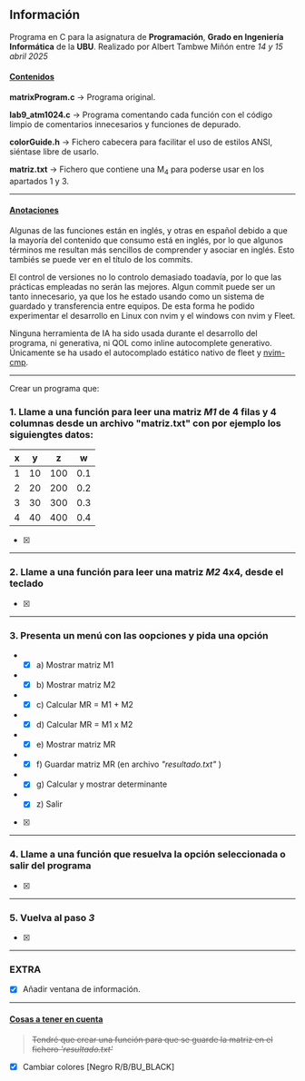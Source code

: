 ## Información
Programa en C para la asignatura de __Programación__, __Grado en Ingeniería Informática__ de la __UBU__.
Realizado por Albert Tambwe Miñón entre _14 y 15 abril 2025_

#### <ins>Contenidos</ins>
__matrixProgram.c__ → Programa original.

__lab9_atm1024.c__ → Programa comentando cada función con el código limpio de comentarios innecesarios y funciones de depurado.

__colorGuide.h__ → Fichero cabecera para facilitar el uso de estilos ANSI, siéntase libre de usarlo.

__matriz.txt__ → Fichero que contiene una M<sub>4</sub> para poderse usar en los apartados 1 y 3.
___
#### <ins>Anotaciones</ins>
Algunas de las funciones están en inglés, y otras en español debido a que la mayoría del contenido que consumo está en inglés, por lo que algunos términos me resultan más sencillos de comprender y asociar en inglés. Esto tambiés se puede ver en el título de los commits.

El control de versiones no lo controlo demasiado toadavía, por lo que las prácticas empleadas no serán las mejores.
Algun commit puede ser un tanto innecesario, ya que los he estado usando como un sistema de guardado y transferencia entre equipos. De esta forma he podido experimentar el desarrollo en Linux con nvim y el windows con nvim y Fleet.

Ninguna herramienta de IA ha sido usada durante el desarrollo del programa, ni generativa, ni QOL como inline autocomplete generativo.
Únicamente se ha usado el autocomplado estático nativo de fleet y [nvim-cmp](https://github.com/hrsh7th/nvim-cmp).
___
Crear un programa que:
###  1. Llame a una función para leer una matriz *M1* de 4 filas y 4 columnas desde un archivo "matriz.txt" con por ejemplo los siguiengtes datos:


| x | y | z | w |
|---|---|---|---|
|1|10|100|0.1|
|2|20|200|0.2|
|3|30|300|0.3|
|4|40|400|0.4|
- [x]
___
### 2. Llame a una función para leer una matriz _M2_ 4x4, desde el teclado
- [x]
___
### 3. Presenta un menú con las oopciones y pida una opción
- - [x] a) Mostrar matriz M1
- - [x] b) Mostrar matriz M2
- - [x] c) Calcular MR = M1 + M2
- - [x] d) Calcular MR = M1 x M2
- - [x] e) Mostrar matriz MR
- - [x] f) Guardar matriz MR (en archivo _"resultado.txt"_ )
- - [x] g) Calcular y mostrar determinante
- - [x] z) Salir

- [x]
___
### 4. Llame a una función que resuelva la opción seleccionada o salir del programa
 - [x]
___
### 5. Vuelva al paso _3_
- [x]
___
### EXTRA
- [x] Añadir ventana de información.
___
#### <ins>Cosas a tener en cuenta</ins>
> ~~Tendré que crear una función para que se guarde la matriz en el fichero _'resultado.txt'_~~
- [x] Cambiar colores [Negro R/B/BU_BLACK]